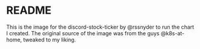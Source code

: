 # README

This is the image for the discord-stock-ticker by @rssnyder
to run the chart I created. The original source of the image
was from the guys @k8s-at-home, tweaked to my liking.
